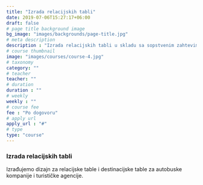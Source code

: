 ```yaml
---
title: "Izrada relacijskih tabli"
date: 2019-07-06T15:27:17+06:00
draft: false
# page title background image
bg_image: "images/backgrounds/page-title.jpg"
# meta description
description : "Izrada relacijskih tabli u skladu sa sopstvenim zahtevima."
# course thumbnail
image: "images/courses/course-4.jpg"
# taxonomy
category: ""
# teacher
teacher: ""
# duration
duration : ""
# weekly
weekly : ""
# course fee
fee : "Po dogovoru"
# apply url
apply_url : "#"
# type
type: "course"
---
```


### Izrada relacijskih tabli

Izrađujemo dizajn za relacijske table i destinacijske table za autobuske kompanije i turističke agencije.